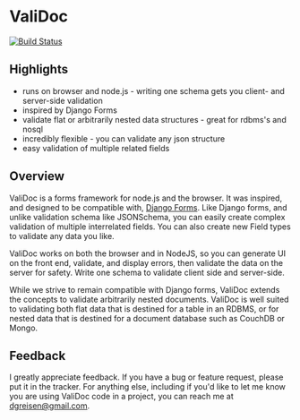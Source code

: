 ValiDoc
==========

[![Build Status](https://travis-ci.org/dgreisen/validoc.svg)](https://travis-ci.org/dgreisen/validoc)

Highlights
----------
* runs on browser and node.js -
  writing one schema gets you client- and server-side validation
* inspired by Django Forms
* validate flat or arbitrarily nested data structures -
  great for rdbms's and nosql
* incredibly flexible - you can validate any json structure
* easy validation of multiple related fields 

Overview
--------
ValiDoc is a forms framework for node.js and the browser.
It was inspired, and designed to be compatible with,
[Django Forms](https://docs.djangoproject.com/en/1.4/topics/forms/).
Like Django forms, and unlike validation schema like JSONSchema,
you can easily create complex validation of multiple interrelated fields.
You can also create new Field types to validate any data you like.

ValiDoc works on both the browser and in NodeJS,
so you can generate UI on the front end, validate, and display errors,
then validate the data on the server for safety.
Write one schema to validate client side and server-side.

While we strive to remain compatible with Django forms,
ValiDoc extends the concepts to validate arbitrarily nested documents.
ValiDoc is well suited to validating both flat data that is destined 
for a table in an RDBMS, or for nested data that is destined for a document database such 
as CouchDB or Mongo.

Feedback
--------

I greatly appreciate feedback.
If you have a bug or feature request, please put it in the tracker.
For anything else, 
including if you'd like to let me know you are using ValiDoc code in a project,
you can reach me at dgreisen@gmail.com.